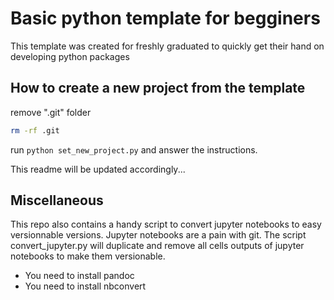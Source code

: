# Basic python template for begginers

This template was created for freshly graduated to quickly get their hand on developing python packages

## How to create a new project from the template

remove ".git" folder

```bash
rm -rf .git
```

run `python set_new_project.py` and answer the instructions.

This readme will be updated accordingly...

## Miscellaneous

This repo also contains a handy script to convert jupyter notebooks to easy versionnable versions.
Jupyter notebooks are a pain with git. The script convert_jupyter.py will duplicate and remove all cells outputs of jupyter notebooks to make them versionable.

- You need to install pandoc
- You need to install nbconvert
